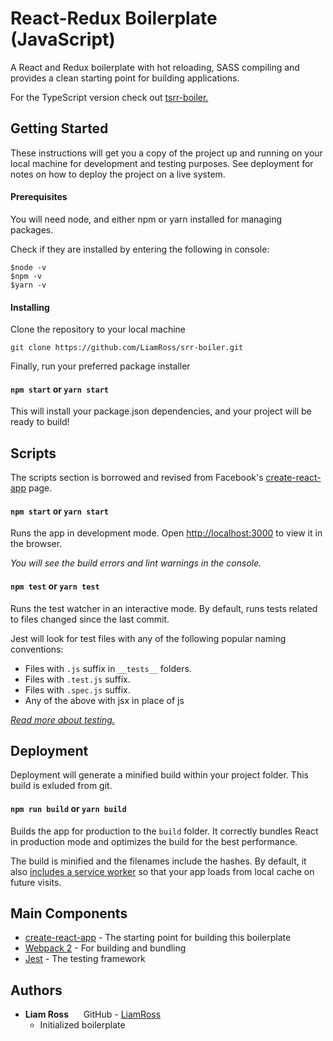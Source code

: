 # React-Redux Boilerplate (JavaScript)

A React and Redux boilerplate with hot reloading, SASS compiling and provides a clean starting point for building applications.

For the TypeScript version check out [tsrr-boiler.](https://github.com/LiamRoss/tsrr-boiler.git)

## Getting Started

These instructions will get you a copy of the project up and running on your local machine for development and testing purposes. See deployment for notes on how to deploy the project on a live system.

#### Prerequisites

You will need node, and either npm or yarn installed for managing packages.

Check if they are installed by entering the following in console:
```
$node -v
$npm -v
$yarn -v
```

#### Installing

Clone the repository to your local machine

```
git clone https://github.com/LiamRoss/srr-boiler.git
```

Finally, run your preferred package installer
#### `npm start` or `yarn start`

This will install your package.json dependencies, and your project will be ready to build!

## Scripts

The scripts section is borrowed and revised from Facebook's [create-react-app](https://github.com/facebookincubator/create-react-app#npm-start-or-yarn-start) page.

#### `npm start` or `yarn start`

Runs the app in development mode.
Open [http://localhost:3000](http://localhost:3000) to view it in the browser.

*You will see the build errors and lint warnings in the console.*

#### `npm test` or `yarn test`

Runs the test watcher in an interactive mode.
By default, runs tests related to files changed since the last commit.

Jest will look for test files with any of the following popular naming conventions:

* Files with `.js` suffix in `__tests__` folders.
* Files with `.test.js` suffix.
* Files with `.spec.js` suffix.
* Any of the above with jsx in place of js

*[Read more about testing.](https://github.com/facebookincubator/create-react-app/blob/master/packages/react-scripts/template/README.md#running-tests)*

## Deployment

Deployment will generate a minified build within your project folder. This build is exluded from git.

#### `npm run build` or `yarn build`

Builds the app for production to the `build` folder.
It correctly bundles React in production mode and optimizes the build for the best performance.

The build is minified and the filenames include the hashes.
By default, it also [includes a service worker](https://github.com/facebookincubator/create-react-app/blob/master/packages/react-scripts/template/README.md#making-a-progressive-web-app) so that your app loads from local cache on future visits.

## Main Components

* [create-react-app](https://github.com/facebookincubator/create-react-app) - The starting point for building this boilerplate
* [Webpack 2](https://webpack.js.org/) - For building and bundling
* [Jest](https://facebook.github.io/jest/) - The testing framework

## Authors

* **Liam Ross**&nbsp;&nbsp;&nbsp;&nbsp;&nbsp;&nbsp;GitHub - [LiamRoss](https://github.com/LiamRoss)
    * Initialized boilerplate

